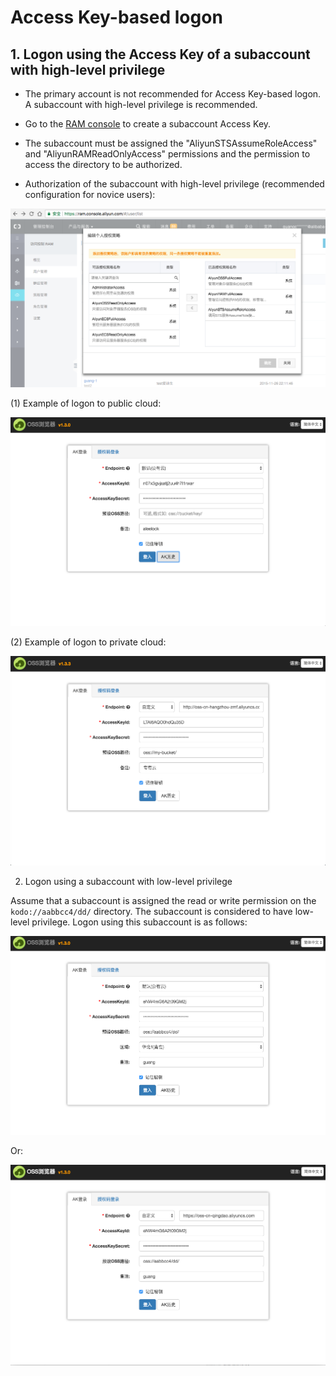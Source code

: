 # Access Key-based logon

## 1. Logon using the Access Key of a subaccount with high-level privilege

* The primary account is not recommended for Access Key-based logon. A subaccount with high-level privilege is recommended.

* Go to the [RAM console](https://ram.console.aliyun.com) to create a subaccount Access Key.

* The subaccount must be assigned the "AliyunSTSAssumeRoleAccess" and "AliyunRAMReadOnlyAccess" permissions and the permission to access the directory to be authorized.

* Authorization of the subaccount with high-level privilege (recommended configuration for novice users):

![](../preview/genToken1.png)


(1) Example of logon to public cloud:

![](../preview/login.png)

(2) Example of logon to private cloud:

![](../preview/login2.png)

2. Logon using a subaccount with low-level privilege

Assume that a subaccount is assigned the read or write permission on the `kodo://aabbcc4/dd/` directory. The subaccount is considered to have low-level privilege. Logon using this subaccount is as follows:

![](../preview/login-subak1.png)

Or:

![](../preview/login-subak2.png)
